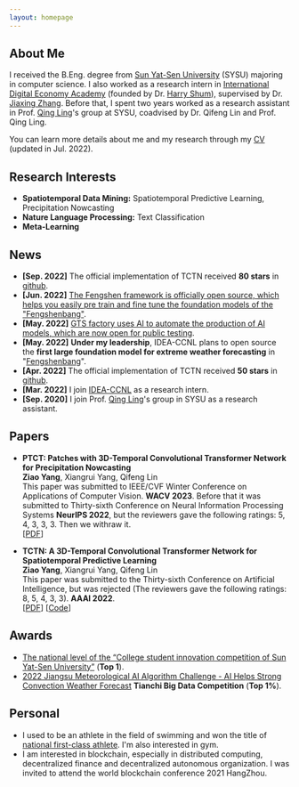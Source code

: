 ```yaml
---
layout: homepage
---
```


## About Me

I received the B.Eng. degree from [Sun Yat-Sen University](https://www.sysu.edu.cn/sysuen/) (SYSU) majoring in computer science. I also worked as a research intern in [International Digital Economy Academy](https://idea.edu.cn/en/about-idea.html) (founded by Dr. [Harry Shum](https://idea.edu.cn/en/about-team/harry_shum.html)), supervised by Dr. [Jiaxing Zhang](https://idea.edu.cn/en/person/zhangjiaxing.html). Before that,  I spent two years worked as a research assistant in Prof. [Qing Ling](http://home.ustc.edu.cn/~qingling/)'s group at SYSU, coadvised by Dr. Qifeng Lin and Prof. Qing Ling.

You can learn more details about me and my research through my [CV](https://github.com/yangziao56/homepage/raw/main/pdf/Ziao_Yang-CV.pdf) (updated in Jul. 2022).


## Research Interests

- **Spatiotemporal Data Mining:** Spatiotemporal Predictive Learning, Precipitation Nowcasting
- **Nature Language Processing:** Text Classification
- **Meta-Learning** 

## News

- **[Sep. 2022]** The official implementation of TCTN received **80 stars** in [github](https://github.com/yangziao56/TCTN-pytorch).
- **[Jun. 2022]** [The Fengshen framework is officially open source, which helps you easily pre train and fine tune the foundation models of the "Fengshenbang"](https://mp.weixin.qq.com/s/NtaEVMdTxzTJfVr-uQ419Q).
- **[May. 2022]** [GTS factory uses AI to automate the production of AI models, which are now open for public testing](https://mp.weixin.qq.com/s/AFp22hzElkBmJD_VHW0njQ).
- **[May. 2022]** **Under my leadership**, IDEA-CCNL plans to open source the **first large foundation model for extreme weather forecasting** in "[Fengshenbang](https://github.com/IDEA-CCNL/Fengshenbang-LM)".
- **[Apr. 2022]** The official implementation of TCTN received **50 stars** in [github](https://github.com/yangziao56/TCTN-pytorch).
- **[Mar. 2022]** I join [IDEA-CCNL](https://idea.edu.cn/en/ccnl.html) as a research intern.
- **[Sep. 2020]** I join Prof. [Qing Ling](http://home.ustc.edu.cn/~qingling/)'s group in SYSU as a research assistant.

## Papers

- **PTCT: Patches with 3D-Temporal Convolutional Transformer Network for Precipitation Nowcasting**
  <br>
  **Ziao Yang**, Xiangrui Yang, Qifeng Lin
  <br>
  This paper was submitted to IEEE/CVF Winter Conference on Applications of Computer Vision. **WACV 2023**.
  Before that it was submitted to Thirty-sixth Conference on Neural Information Processing Systems **NeurIPS 2022**, but the reviewers gave the following ratings: 5, 4, 3, 3, 3. Then we withraw it.
  <br>
  [[PDF](https://arxiv.org/pdf/2112.01085v2.pdf)] 

- **TCTN: A 3D-Temporal Convolutional Transformer Network for Spatiotemporal Predictive Learning**
  <br>
  **Ziao Yang**, Xiangrui Yang, Qifeng Lin
  <br>
  This paper was submitted to the Thirty-sixth Conference on Artificial Intelligence, but was rejected (The reviewers gave the following ratings: 8, 5, 4, 3, 3). **AAAI 2022**.
  <br>
  [[PDF](https://arxiv.org/pdf/2112.01085v1.pdf)] [[Code](https://github.com/yangziao56/TCTN-pytorch)]


## Awards

- [The national level of the “College student innovation competition of Sun Yat-Sen University”](https://cse.sysu.edu.cn/sites/sdcs.live1.dpcms8.sysu.edu.cn/files/download/upload/zhong_shan_da_xue_ji_suan_ji_xue_yuan_2021nian_da_xue_sheng_chuang_xin_chuang_ye_xun_lian_ji_hua_xiang_mu_jie_ti_da_bian_ping_shen_jie_guo_gong_shi_.pdf) (**Top 1**).
- [2022 Jiangsu Meteorological AI Algorithm Challenge - AI Helps Strong Convection Weather Forecast](https://tianchi.aliyun.com/competition/entrance/531962/rankingList) **Tianchi Big Data Competition** (**Top 1%**).


## Personal
- I used to be an athlete in the field of swimming and won the title of [national first-class athlete](https://ydydj.univsport.com/index.php?m=index&c=look&a=seach_look&number=&user_name=%E6%9D%A8%E5%AD%90%E6%95%96&dengji=&item=&dict_value=&number2=&number3=). I'm also interested in gym.
- I am interested in blockchain, especially in distributed computing, decentralized finance and decentralized autonomous organization. I was invited to attend the world blockchain conference 2021 HangZhou.
